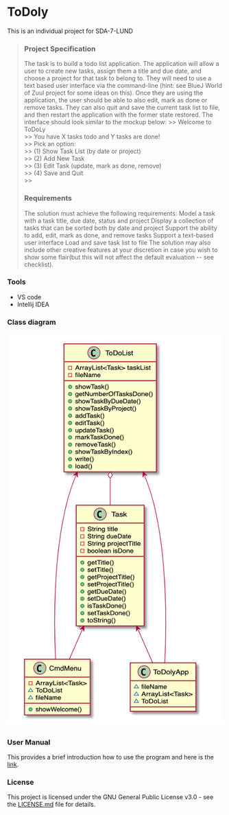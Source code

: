 # ToDoly
This is an individual project for SDA-7-LUND

> ### Project Specification
>The task is to build a todo list application. The application will allow a user to create new tasks, assign them a title and due date, and choose a project for that task to belong to. They will need to use a text based user interface via the command-line (hint: see BlueJ World of Zuul project for some ideas on this). Once they are using the application, the user should be able to also edit, mark as done or remove tasks. They can also quit and save the current task list to file, and then restart the application with the former state restored. The interface should look similar to the mockup below:
>\>> Welcome to ToDoLy    
\>> You have X tasks todo and Y tasks are done!  
\>> Pick an option:     
\>> (1) Show Task List (by date or project)  
\>> (2) Add New Task   
\>> (3) Edit Task (update, mark as done, remove)   
\>> (4) Save and Quit  
\>>    
>### Requirements
>The solution must achieve the following requirements:
Model a task with a task title, due date, status and project
Display a collection of tasks that can be sorted both by date and project
Support the ability to add, edit, mark as done, and remove tasks
Support a text-based user interface
Load and save task list to file
The solution may also include other creative features at your discretion in case you wish to show some flair(but this will not affect the default evaluation -- see checklist).
### Tools
- VS code
- Intellij IDEA
### Class diagram

![image](./figures/ip_class_diagram.png)
### User Manual
This provides a brief introduction how to use the program and here is the [link](./User_manual.md).


<!-- ```puml
'skinparam classAttributeIconSize 0
class Task {
    -String title
    -String dueDate
    -String projectTitle
    -boolean isDone 
    +getTitle()
    +setTitle()
    +getProjectTitle()
    +setProjectTitle()
    +getDueDate()
    +setDueDate()
    +isTaskDone()
    +setTaskDone()
    +toString()
}

class ToDoList {
    -ArrayList<Task> taskList
    -fileName
    +showTask()
    +getNumberOfTasksDone()
    +showTaskByDueDate()
    +showTaskByProject()
    +addTask()
    +editTask()
    +updateTask()
    +markTaskDone()
    +removeTask()
    +showTaskByIndex()
    +write()
    +load()
}

class CmdMenu {
    -ArrayList<Task>
    ~ToDoList
    ~fileName
    +showWelcome()
}

class ToDolyApp {
    ~fileName
    ~ArrayList<Task>
    ~ToDoList
    
    
}


Task <-- CmdMenu 
Task <-- ToDolyApp
ToDoList o-- Task 
ToDoList <-- CmdMenu
ToDoList <-- ToDolyApp


``` -->

### License
This project is licensed under the GNU General Public License v3.0 - see the [LICENSE.md](https://github.com/melvinmajor/TodoList/blob/master/LICENSE.md) file for details.
